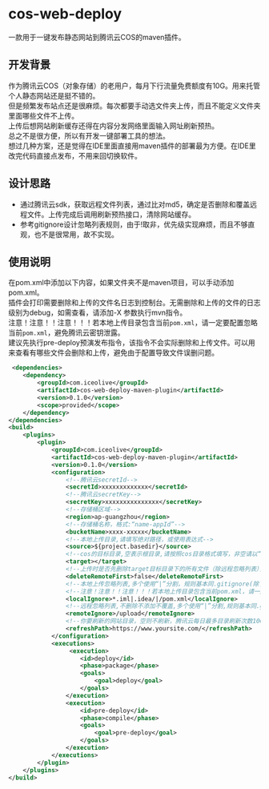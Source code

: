 # cos-web-deploy
一款用于一键发布静态网站到腾讯云COS的maven插件。
## 开发背景
作为腾讯云COS（对象存储）的老用户，每月下行流量免费额度有10G。用来托管个人静态网站还是挺不错的。  
但是频繁发布站点还是很麻烦。每次都要手动选文件夹上传，而且不能定义文件夹里面哪些文件不上传。  
上传后想网站刷新缓存还得在内容分发网络里面输入网址刷新预热。  
总之不是很方便，所以有开发一键部署工具的想法。  
想过几种方案，还是觉得在IDE里面直接用maven插件的部署最为方便。在IDE里改完代码直接点发布，不用来回切换软件。
## 设计思路
- 通过腾讯云sdk，获取远程文件列表，通过比对md5，确定是否删除和覆盖远程文件。上传完成后调用刷新预热接口，清除网站缓存。  
- 参考gitignore设计忽略列表规则，由于!取非，优先级实现麻烦，而且不够直观，也不是很常用，故不实现。
## 使用说明
在pom.xml中添加以下内容，如果文件夹不是maven项目，可以手动添加pom.xml。  
插件会打印需要删除和上传的文件名日志到控制台。无需删除和上传的文件的日志级别为debug，如需查看，请添加-X 参数执行mvn指令。  
注意！注意！！注意！！！若本地上传目录包含当前`pom.xml`，请一定要配置忽略当前`pom.xml`，避免腾讯云密钥泄露。  
建议先执行pre-deploy预演发布指令，该指令不会实际删除和上传文件。可以用来查看有哪些文件会删除和上传，避免由于配置导致文件误删问题。
```xml
 <dependencies>
    <dependency>
        <groupId>com.iceolive</groupId>
        <artifactId>cos-web-deploy-maven-plugin</artifactId>
        <version>0.1.0</version>
        <scope>provided</scope>
    </dependency>
</dependencies>
<build>
    <plugins>
        <plugin>
            <groupId>com.iceolive</groupId>
            <artifactId>cos-web-deploy-maven-plugin</artifactId>
            <version>0.1.0</version>
            <configuration>  
                <!--腾讯云secretId-->
                <secretId>xxxxxxxxxxxxx</secretId>
                <!--腾讯云secretKey-->
                <secretKey>xxxxxxxxxxxxxxx</secretKey>      
                <!--存储桶区域-->              
                <region>ap-guangzhou</region>
                <!--存储桶名称，格式:“name-appId”-->
                <bucketName>xxxx-xxxxx</bucketName>
                <!--本地上传目录,请填写绝对路径，或使用表达式-->
                <source>${project.basedir}</source>
                <!--cos的目标目录,空表示根目录,请按照cos目录格式填写，非空请以“/”结尾-->
                <target></target>
                <!--上传时是否先删除target目标目录下的所有文件（除远程忽略列表），格式:true/false-->
                <deleteRemoteFirst>false</deleteRemoteFirst>                   
                <!--本地上传忽略列表,多个使用“|”分割，规则基本同.gitignore(除了不支持!取非),实际本地忽略由localIgnore + remoteIgnore决定。支持通配符*-->
                <!--注意！注意！！注意！！！若本地上传目录包含当前pom.xml，请一定要配置忽略当前pom.xml，避免腾讯云密钥泄露。-->
                <localIgnore>*.iml|.idea/|/pom.xml</localIgnore>
                <!--远程忽略列表,不删除不添加不覆盖,多个使用“|”分割,规则基本同.gitignore(除了不支持!取非)-->
                <remoteIgnore>/upload</remoteIgnore>
                <!--你要刷新的网站目录，空则不刷新，腾讯云每日最多目录刷新次数100次-->
                <refreshPath>https://www.yoursite.com/</refreshPath>        
            </configuration>
            <executions>
                 <execution>
                    <id>deploy</id>
                    <phase>package</phase>
                    <goals>
                        <goal>deploy</goal>
                    </goals>
                </execution>
                <execution>
                    <id>pre-deploy</id>
                    <phase>compile</phase>
                    <goals>
                        <goal>pre-deploy</goal>
                    </goals>
                </execution>
            </executions>
        </plugin>
    </plugins>
</build>
```
